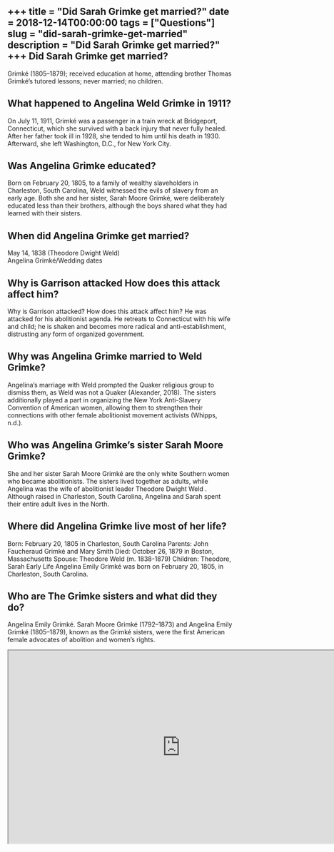 +++
title = "Did Sarah Grimke get married?"
date = 2018-12-14T00:00:00
tags = ["Questions"]
slug = "did-sarah-grimke-get-married"
description = "Did Sarah Grimke get married?"
+++
Did Sarah Grimke get married?
-----------------------------

Grimké (1805–1879); received education at home, attending brother Thomas Grimké’s tutored lessons; never married; no children.

What happened to Angelina Weld Grimke in 1911?
----------------------------------------------

On July 11, 1911, Grimké was a passenger in a train wreck at Bridgeport, Connecticut, which she survived with a back injury that never fully healed. After her father took ill in 1928, she tended to him until his death in 1930. Afterward, she left Washington, D.C., for New York City.

Was Angelina Grimke educated?
-----------------------------

Born on February 20, 1805, to a family of wealthy slaveholders in Charleston, South Carolina, Weld witnessed the evils of slavery from an early age. Both she and her sister, Sarah Moore Grimké, were deliberately educated less than their brothers, although the boys shared what they had learned with their sisters.

When did Angelina Grimke get married?
-------------------------------------

May 14, 1838 (Theodore Dwight Weld)  
Angelina Grimké/Wedding dates

Why is Garrison attacked How does this attack affect him?
---------------------------------------------------------

Why is Garrison attacked? How does this attack affect him? He was attacked for his abolitionist agenda. He retreats to Connecticut with his wife and child; he is shaken and becomes more radical and anti-establishment, distrusting any form of organized government.

Why was Angelina Grimke married to Weld Grimke?
-----------------------------------------------

Angelina’s marriage with Weld prompted the Quaker religious group to dismiss them, as Weld was not a Quaker (Alexander, 2018). The sisters additionally played a part in organizing the New York Anti-Slavery Convention of American women, allowing them to strengthen their connections with other female abolitionist movement activists (Whipps, n.d.).

Who was Angelina Grimke’s sister Sarah Moore Grimke?
----------------------------------------------------

She and her sister Sarah Moore Grimké are the only white Southern women who became abolitionists. The sisters lived together as adults, while Angelina was the wife of abolitionist leader Theodore Dwight Weld . Although raised in Charleston, South Carolina, Angelina and Sarah spent their entire adult lives in the North.

Where did Angelina Grimke live most of her life?
------------------------------------------------

Born: February 20, 1805 in Charleston, South Carolina Parents: John Faucheraud Grimké and Mary Smith Died: October 26, 1879 in Boston, Massachusetts Spouse: Theodore Weld (m. 1838-1879) Children: Theodore, Sarah Early Life Angelina Emily Grimké was born on February 20, 1805, in Charleston, South Carolina.

Who are The Grimke sisters and what did they do?
------------------------------------------------

Angelina Emily Grimké. Sarah Moore Grimké (1792–1873) and Angelina Emily Grimké (1805–1879), known as the Grimké sisters, were the first American female advocates of abolition and women’s rights.

<iframe allow="accelerometer; autoplay; clipboard-write; encrypted-media; gyroscope; picture-in-picture" allowfullscreen="" class="__youtube_prefs__  epyt-is-override  no-lazyload" data-no-lazy="1" data-origheight="433" data-origwidth="770" data-skipgform_ajax_framebjll="" height="433" id="_ytid_56634" loading="lazy" src="https://www.youtube.com/embed/67Swj2usumY?enablejsapi=1&autoplay=0&cc_load_policy=0&cc_lang_pref=&iv_load_policy=1&loop=0&modestbranding=0&rel=1&fs=1&playsinline=0&autohide=2&theme=dark&color=red&controls=1&" title="YouTube player" width="770"></iframe>